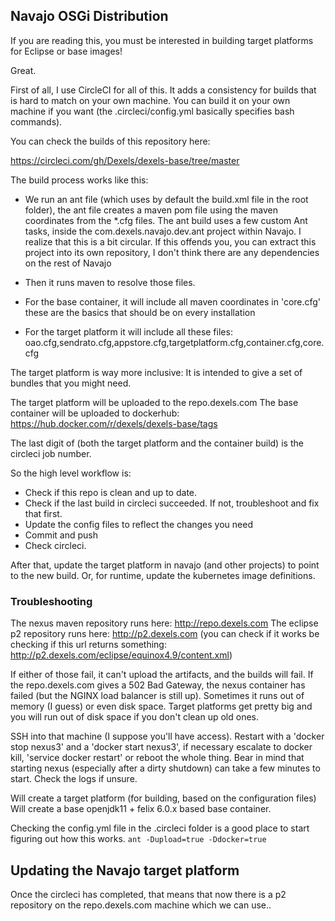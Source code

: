 ## Navajo OSGi Distribution

If you are reading this, you must be interested in building target platforms for Eclipse or base images!

Great.

First of all, I use CircleCI for all of this. It adds a consistency for builds that is hard to match on your own machine.
You can build it on your own machine if you want (the .circleci/config.yml basically specifies bash commands).

You can check the builds of this repository here:

https://circleci.com/gh/Dexels/dexels-base/tree/master


The build process works like this:

- We run an ant file (which uses by default the build.xml file in the root folder), the ant file creates a maven pom file using the maven coordinates from the *.cfg files. The ant build uses a few custom Ant tasks, inside the com.dexels.navajo.dev.ant project within Navajo. I realize that this is a bit circular. If this offends you, you can extract this project into its own repository, I don't think there are any dependencies on the rest of Navajo

- Then it runs maven to resolve those files.
- For the base container, it will include all maven coordinates in 'core.cfg' these are the basics that should be on every installation
- For the target platform it will include all these files: oao.cfg,sendrato.cfg,appstore.cfg,targetplatform.cfg,container.cfg,core.cfg


The target platform is way more inclusive: It is intended to give a set of bundles that you might need.

The target platform will be uploaded to the repo.dexels.com
The base container will be uploaded to dockerhub: https://hub.docker.com/r/dexels/dexels-base/tags

The last digit of (both the target platform and the container build) is the circleci job number.

So the high level workflow is:
- Check if this repo is clean and up to date.
- Check if the last build in circleci succeeded. If not, troubleshoot and fix that first.
- Update the config files to reflect the changes you need
- Commit and push
- Check circleci.

After that, update the target platform in navajo (and other projects) to point to the new build.
Or, for runtime, update the kubernetes image definitions.


### Troubleshooting
The nexus maven repository runs here: http://repo.dexels.com
The eclipse p2 repository runs here: http://p2.dexels.com (you can check if it works be checking if this url returns something: http://p2.dexels.com/eclipse/equinox4.9/content.xml)

If either of those fail, it can't upload the artifacts, and the builds will fail.
If the repo.dexels.com gives a 502 Bad Gateway, the nexus container has failed (but the NGINX load balancer is still up). 
Sometimes it runs out of memory (I guess) or even disk space. Target platforms get pretty big and you will run out of disk space if you don't clean up old ones.

SSH into that machine (I suppose you'll have access).
Restart with a 'docker stop nexus3' and a 'docker start nexus3', if necessary escalate to docker kill, 'service docker restart' or reboot the whole thing.
Bear in mind that starting nexus (especially after a dirty shutdown) can take a few minutes to start. Check the logs if unsure.

Will create a target platform (for building, based on the configuration files)
Will create a base openjdk11 + felix 6.0.x based base container.

Checking the config.yml file in the .circleci folder is a good place to start figuring out how this works.
`ant -Dupload=true -Ddocker=true`

## Updating the Navajo target platform
Once the circleci has completed, that means that now there is a p2 repository on the repo.dexels.com machine which we can use..